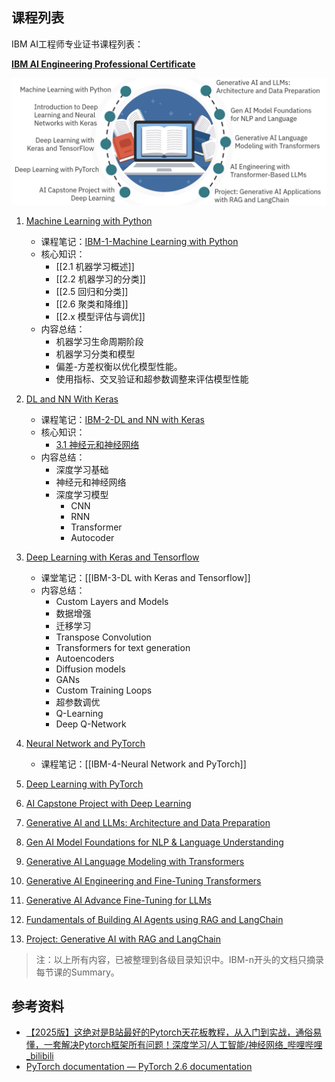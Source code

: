 ## 课程列表

IBM AI工程师专业证书课程列表：

**[IBM AI Engineering Professional Certificate](https://www.coursera.org/professional-certificates/ai-engineer#courses)**

![ibm-ai-engineer-course-outline.png](../images/ibm-ai-engineer-course-outline.png)


1. [Machine Learning with Python](https://www.coursera.org/learn/machine-learning-with-python?specialization=ai-engineer)
	- 课程笔记：[IBM-1-Machine Learning with Python](../IBM-AI-Engineer-Course/IBM-1-Machine%20Learning%20with%20Python.md)
	- 核心知识：
		- [[2.1 机器学习概述]]
		- [[2.2 机器学习的分类]]
		- [[2.5 回归和分类]]
		- [[2.6 聚类和降维]]
		- [[2.x 模型评估与调优]]
	- 内容总结：
		- 机器学习生命周期阶段
		- 机器学习分类和模型
		- 偏差-方差权衡以优化模型性能。
		- 使用指标、交叉验证和超参数调整来评估模型性能
	
2. [DL and NN With Keras](https://www.coursera.org/learn/introduction-to-deep-learning-with-keras?specialization=ai-engineer)
	- 课程笔记：[IBM-2-DL and NN with Keras](../IBM-AI-Engineer-Course/IBM-2-DL%20and%20NN%20with%20Keras.md)
	- 核心知识：
		- [3.1 神经元和神经网络](3.1%20%E7%A5%9E%E7%BB%8F%E5%85%83%E5%92%8C%E7%A5%9E%E7%BB%8F%E7%BD%91%E7%BB%9C)
	- 内容总结：
		- 深度学习基础
		- 神经元和神经网络
		- 深度学习模型
			- CNN
			- RNN
			- Transformer
			- Autocoder
3. [Deep Learning with Keras and Tensorflow](https://www.coursera.org/learn/building-deep-learning-models-with-tensorflow?specialization=ai-engineer)
	- 课堂笔记：[[IBM-3-DL with Keras and Tensorflow]]
	- 内容总结：
		- Custom Layers and Models
		- 数据增强
		- 迁移学习
		- Transpose Convolution
		- Transformers for text generation
		- Autoencoders
		- Diffusion models
		- GANs
		- Custom Training Loops
		- 超参数调优
		- Q-Learning
		- Deep Q-Network
4. [Neural Network and PyTorch](https://www.coursera.org/learn/deep-neural-networks-with-pytorch/)
	- 课程笔记：[[IBM-4-Neural Network and PyTorch]]
5. [Deep Learning with PyTorch](https://www.coursera.org/learn/advanced-deep-learning-with-pytorch?specialization=ai-engineer)
6. [AI Capstone Project with Deep Learning](https://www.coursera.org/learn/ai-deep-learning-capstone?specialization=ai-engineerr)
7. [Generative AI and LLMs: Architecture and Data Preparation](https://www.coursera.org/learn/generative-ai-llm-architecture-data-preparation?specialization=ai-engineer)
8. [Gen AI Model Foundations for NLP & Language Understanding](https://www.coursera.org/learn/gen-ai-foundational-models-for-nlp-and-language-understanding?specialization=ai-engineer)

9. [Generative AI Language Modeling with Transformers](https://www.coursera.org/learn/generative-ai-language-modeling-with-transformers?specialization=ai-engineer)

10. [Generative AI Engineering and Fine-Tuning Transformers](https://www.coursera.org/learn/generative-ai-engineering-and-fine-tuning-transformers?specialization=ai-engineer)

11. [Generative AI Advance Fine-Tuning for LLMs](https://www.coursera.org/learn/generative-ai-advanced-fine-tuning-for-llms?specialization=ai-engineer)

12. [Fundamentals of Building AI Agents using RAG and LangChain](https://www.coursera.org/learn/fundamentals-of-ai-agents-using-rag-and-langchain?specialization=ai-engineer)

13. [Project: Generative AI with RAG and LangChain](https://www.coursera.org/learn/project-generative-ai-applications-with-rag-and-langchain?specialization=ai-engineer)

> 注：以上所有内容，已被整理到各级目录知识中。IBM-n开头的文档只摘录每节课的Summary。

## 参考资料

- [【2025版】这绝对是B站最好的Pytorch天花板教程，从入门到实战，通俗易懂，一套解决Pytorch框架所有问题！深度学习/人工智能/神经网络_哔哩哔哩_bilibili](https://www.bilibili.com/video/BV1JLPaeoE4L/?spm_id_from=333.337.search-card.all.click&vd_source=d2c6cad4e8b48a4a5ab3df7cb838685b)
- [PyTorch documentation — PyTorch 2.6 documentation](https://pytorch.org/docs/stable/index.html)




